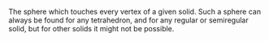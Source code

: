The sphere which touches every vertex of a given solid. Such a sphere
can always be found for any tetrahedron, and for any regular or
semiregular solid, but for other solids it might not be possible.
